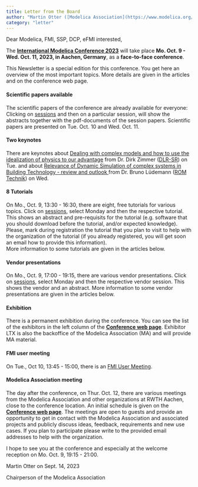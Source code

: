 ```yaml
---
title: Letter from the Board
author: "Martin Otter ([Modelica Association](https://www.modelica.org/))"
category: "letter"
---
```


Dear Modelica, FMI, SSP, DCP, eFMI interested,

The **[International Modelica Conference 2023](https://2023.international.conference.modelica.org/)** will take place
**Mo. Oct. 9 - Wed. Oct. 11, 2023, in Aachen, Germany**, as a **face-to-face conference**. 

This Newsletter is a special edition for this conference. You get here an overview of the most important topics.
More details are given in the articles and on the conference web page.

#### Scientific papers available
The scientific papers of the conference are already available for everyone:
Clicking on [sessions](https://www.conftool.com/modelica2023/sessions.php) and then on a particular session, will
show the abstracts together with the pdf-documents of the session papers.
Scientific papers are presented on Tue. Oct. 10 and Wed. Oct. 11.

#### Two keynotes
There are keynotes about [Dealing with complex models and how to use the idealization of physics to our advantage](https://www.conftool.com/modelica2023/index.php?page=browseSessions&form_session=15)
from Dr. Dirk Zimmer ([DLR-SR](https://www.dlr.de/sr/en/desktopdefault.aspx/tabid-11579/)) on Tue. and about [Relevance of Dynamic Simulation of complex systems in Building Technology - review and outlook
](https://www.conftool.com/modelica2023/index.php?page=browseSessions&form_session=32) from Dr. Bruno Lüdemann ([ROM Technik](https://rom-technik.de)) on Wed.

#### 8 Tutorials
On Mo., Oct. 9, 13:30 - 16:30, there are eight, free tutorials for various topics.
Click on [sessions](https://www.conftool.com/modelica2023/sessions.php), select Monday and then
the respective tutorial. This shows an abstract and pre-requisits for the tutorial
(e.g. software that you should download before the tutorial, and/or expected knowledge).
Please, mark during registration the tutorial that you plan to visit to help with the organization of the tutorial
(if you already registered, you will get soon an email how to provide this information).<br>
More information to some tutorials are given in the articles below.

#### Vendor presentations
On Mo., Oct. 9, 17:00 - 19:15, there are various vendor presentations.
Click on [sessions](https://www.conftool.com/modelica2023/sessions.php), select Monday and then
the respective vendor session. This shows the vendor and an abstract.
More information to some vendor presentations are given in the articles below.

#### Exhibition
There is a permanent exhibition during the conference. You can see the list of the
exhibitors in the left column of the **[Conference web page](https://2023.international.conference.modelica.org/)**.
Exhibitor LTX is also the backoffice of the Modelica Association (MA) and will provide MA material.

#### FMI user meeting
On Tue., Oct 10, 13:45 - 15:00, there is an [FMI User Meeting](https://www.conftool.com/modelica2023/index.php?page=browseSessions&form_session=22).

#### Modelica Association meeting
The day after the conference, on Thur. Oct. 12, there are various meetings from the Modelica Association and other organizations at RWTH Aachen,
close to the conference location. An initial schedule is given on the **[Conference web page](https://2023.international.conference.modelica.org/)**.
The meetings are open to guests and provide an opportunity to get in contact with the Modelica Association and
associated projects and publicly discuss ideas, feedback, requirements and new use cases. If you plan to participate please write to
the provided email addresses to help with the organization.<br>

I hope to see you at the conference and especially at the welcome reception on Mo. Oct. 9, 19:15 - 21:00.

Martin Otter on Sept. 14, 2023

Chairperson of the Modelica Association
